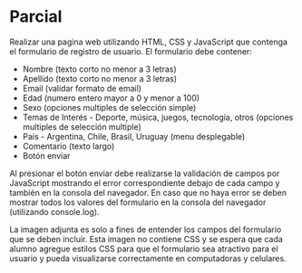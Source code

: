 # Parcial
Realizar una pagina web utilizando HTML, CSS y JavaScript que contenga el formulario de registro de usuario.
El formulario debe contener:
* Nombre (texto corto no menor a 3 letras)
* Apellido (texto corto no menor a 3 letras)
* Email (validar formato de email)
* Edad (numero entero mayor a 0 y menor a 100)
* Sexo (opciones multiples de selección simple)
* Temas de Interés - Deporte, música, juegos, tecnología, otros (opciones multiples de selección multiple)
* País - Argentina, Chile, Brasil, Uruguay (menu desplegable)
* Comentario (texto largo)
* Botón enviar

Al presionar el botón enviar debe realizarse la validación de campos por JavaScript mostrando el error correspondiente debajo de cada campo y también en la consola del navegador. En caso que no haya error se deben mostrar todos los valores del formulario en la consola del navegador (utilizando console.log).

La imagen adjunta es solo a fines de entender los campos del formulario que se deben incluir. Esta imagen no contiene CSS y se espera que cada alumno agregue estilos CSS para que el formulario sea atractivo para el usuario y pueda visualizarse correctamente en computadoras y celulares.
